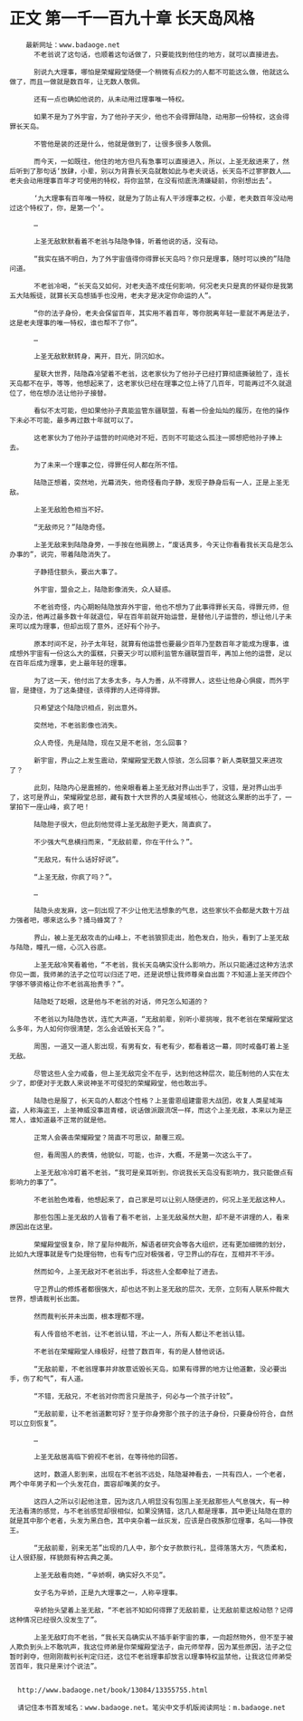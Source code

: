 # 正文 第一千一百九十章 长天岛风格
        最新网址：www.badaoge.net
          不老翁说了这句话，也顺着这句话做了，只要能找到他住的地方，就可以直接进去。
      
          别说九大理事，哪怕是荣耀殿堂随便一个稍微有点权力的人都不可能这么做，他就这么做了，而且一做就是数百年，让无数人敬佩。
      
          还有一点也确如他说的，从未动用过理事唯一特权。
      
          如果不是为了外宇宙，为了他孙子天少，他也不会得罪陆隐，动用那一份特权，这会得罪长天岛。
      
          不管他是装的还是什么，他就是做到了，让很多很多人敬佩。
      
          而今天，一如既往，他住的地方但凡有急事可以直接进入，所以，上圣无敌进来了，然后听到了那句话‘放肆，小辈，别以为背靠长天岛就敢如此与老夫说话，长天岛不过寥寥数人……老夫会动用理事百年才可使用的特权，将你监禁，在没有彻底洗清嫌疑前，你别想出去’。
      
          ‘九大理事有百年唯一特权，就是为了防止有人干涉理事之权，小辈，老夫数百年没动用过这个特权了，你，是第一个’。
      
          …
      
          上圣无敌默默看着不老翁与陆隐争锋，听着他说的话，没有动。
      
          “我实在搞不明白，为了外宇宙值得你得罪长天岛吗？你只是理事，随时可以换的”陆隐问道。
      
          不老翁冷喝，“长天岛又如何，对老夫造不成任何影响，何况老夫只是真的怀疑你是我第五大陆叛徒，就算长天岛想插手也没用，老夫才是决定你命运的人”。
      
          “你的法子身份，老夫会保留百年，其实用不着百年，等你脱离年轻一辈就不再是法子，这是老夫理事的唯一特权，谁也帮不了你”。
      
          …
      
          上圣无敌默默转身，离开，目光，阴沉如水。
      
          星联大世界，陆隐森冷望着不老翁，这老家伙为了他孙子已经打算彻底撕破脸了，连长天岛都不在乎，等等，他想起来了，这老家伙已经在理事之位上待了几百年，可能再过不久就退位了，他在想办法让他孙子接替。
      
          看似不太可能，但如果他孙子真能监管东疆联盟，有着一份金灿灿的履历，在他的操作下未必不可能，最多再过数十年就可以了。
      
          这老家伙为了他孙子运营的时间绝对不短，否则不可能这么孤注一掷想把他孙子捧上去。
      
          为了未来一个理事之位，得罪任何人都在所不惜。
      
          陆隐正想着，突然地，光幕消失，他奇怪看向子静，发现子静身后有一人，正是上圣无敌。
      
          上圣无敌脸色相当不好。
      
          “无敌师兄？”陆隐奇怪。
      
          上圣无敌来到陆隐身旁，一手按在他肩膀上，“废话真多，今天让你看看我长天岛是怎么办事的”，说完，带着陆隐消失了。
      
          子静捂住额头，要出大事了。
      
          外宇宙，盟会之上，陆隐影像消失，众人疑惑。
      
          不老翁奇怪，内心期盼陆隐放弃外宇宙，他也不想为了此事得罪长天岛，得罪元师，但没办法，他再过最多数十年就退位，早在百年前就开始运营，是替他儿子运营的，想让他儿子未来可以成为理事，但却出现了意外，还好有个孙子。
      
          原本时间不足，孙子太年轻，就算有他运营也要最少百年乃至数百年才能成为理事，谁成想外宇宙有一份这么大的蛋糕，只要天少可以顺利监管东疆联盟百年，再加上他的运营，足以在百年后成为理事，史上最年轻的理事。
      
          为了这一天，他付出了太多太多，与人为善，从不得罪人，这些让他身心俱疲，而外宇宙，是捷径，为了这条捷径，该得罪的人还得得罪。
      
          只希望这个陆隐识相点，别出意外。
      
          突然地，不老翁影像也消失。
      
          众人奇怪，先是陆隐，现在又是不老翁，怎么回事？
      
          新宇宙，界山之上发生震动，荣耀殿堂无数人惊骇，怎么回事？新人类联盟又来进攻了？
      
          此刻，陆隐内心是震撼的，他亲眼看着上圣无敌对界山出手了，没错，是对界山出手了，这可是界山，荣耀殿堂总部，藏有数十大世界的人类星域核心，他就这么果断的出手了，一掌拍下一座山峰，疯了吧！
      
          陆隐胆子很大，但此刻他觉得上圣无敌胆子更大，简直疯了。
      
          不少强大气息横扫而来，“无敌前辈，你在干什么？”。
      
          “无敌兄，有什么话好好说”。
      
          “上圣无敌，你疯了吗？”。
      
          …
      
          陆隐头皮发麻，这一刻出现了不少让他无法想象的气息，这些家伙不会都是大数十万战力强者吧，哪来这么多？捅马蜂窝了？
      
          界山，被上圣无敌攻击的山峰上，不老翁狼狈走出，脸色发白，抬头，看到了上圣无敌与陆隐，瞳孔一缩，心沉入谷底。
      
          上圣无敌冷笑看着他，“不老翁，我长天岛确实没什么影响力，所以只能通过这种方法求你见一面，我师弟的法子之位可以归还了吧，还是说想让我师尊亲自出面？不知道上圣天师四个字够不够资格让你不老翁高抬贵手？”。
      
          陆隐眨了眨眼，这是他与不老翁的对话，师兄怎么知道的？
      
          不老翁以为陆隐告状，连忙大声道，“无敌前辈，别听小辈挑唆，我不老翁在荣耀殿堂这么多年，为人如何你很清楚，怎么会诋毁长天岛？”。
      
          周围，一道又一道人影出现，有男有女，有老有少，都看着这一幕，同时戒备盯着上圣无敌。
      
          尽管这些人全力戒备，但上圣无敌完全不在乎，达到他这种层次，能压制他的人实在太少了，即便对于无数人来说神圣不可侵犯的荣耀殿堂，他也敢出手。
      
          陆隐也是服了，长天岛的人都这个性格？上圣雷恩组建雷恩大战团，收复人类星域海盗，人称海盗王，上圣神威没事逛青楼，说话做派跟流氓一样，而这个上圣无敌，本来以为是正常人，谁知道最不正常的就是他。
      
          正常人会袭击荣耀殿堂？简直不可思议，颠覆三观。
      
          但，看周围人的表情，他貌似，可能，也许，大概，不是第一次这么干了。
      
          上圣无敌冷冷盯着不老翁，“我可是亲耳听到，你说我长天岛没有影响力，我只能做点有影响力的事了”。
      
          不老翁脸色难看，他想起来了，自己家是可以让别人随便进的，何况上圣无敌这种人。
      
          那些包围上圣无敌的人皆看了看不老翁，上圣无敌虽然大胆，却不是不讲理的人，看来原因出在这里。
      
          荣耀殿堂很复杂，除了星际仲裁所，解语者研究会等各大组织，还有更加细微的划分，比如九大理事就是专门处理俗物，也有专门应对极强者，守卫界山的存在，互相并不干涉。
      
          然而如今，上圣无敌对不老翁出手，将这些人全都牵扯了进去。
      
          守卫界山的修炼者都很强大，却也达不到上圣无敌的层次，无奈，立刻有人联系仲裁大世界，想请裁判长出面。
      
          然而裁判长并未出面，根本理都不理。
      
          有人传音给不老翁，让不老翁认错，不止一人，所有人都让不老翁认错。
      
          不老翁在荣耀殿堂人缘极好，经营了数百年，有的是人替他说话。
      
          “无敌前辈，不老翁理事并非故意诋毁长天岛，如果有得罪的地方让他道歉，没必要出手，伤了和气”，有人道。
      
          “不错，无敌兄，不老翁对你而言只是孩子，何必与一个孩子计较”。
      
          “无敌前辈，让不老翁道歉可好？至于你身旁那个孩子的法子身份，只要身份符合，自然可以立刻恢复”。
      
          …
      
          上圣无敌居高临下俯视不老翁，在等待他的回答。
      
          这时，数道人影到来，出现在不老翁不远处，陆隐凝神看去，一共有四人，一个老者，两个中年男子和一个头发花白，面容却唯美的女子。
      
          这四人之所以引起他注意，因为这几人明显没有包围上圣无敌那些人气息强大，有一种无法看清的感觉，与不老翁感觉却很相似，如果没猜错，这几人都是理事，其中更让陆隐在意的就是其中那个老者，头发为黑白色，其中夹杂着一丝灰发，应该是白夜族那位理事，名叫——铮夜王。
      
          “无敌前辈，别来无恙”出现的几人中，那个女子款款行礼，显得落落大方，气质柔和，让人很舒服，样貌颇有种古典之美。
      
          上圣无敌看向她，“辛娇啊，确实好久不见”。
      
          女子名为辛娇，正是九大理事之一，人称辛理事。
      
          辛娇抬头望着上圣无敌，“不老翁不知如何得罪了无敌前辈，让无敌前辈这般动怒？记得这种情况已经很久没发生了”。
      
          上圣无敌盯向不老翁，“我长天岛确实从不插手新宇宙的事，一向超然物外，但不至于被人欺负到头上不敢吭声，我这位师弟是你荣耀殿堂法子，由元师举荐，因为某些原因，法子之位暂时剥夺，但刚刚裁判长判定归还，这位不老翁理事却放言以理事特权监禁他，让我这位师弟受苦百年，我只是来讨个说法”。
      
      
      http://www.badaoge.net/book/13084/13355755.html
      
      请记住本书首发域名：www.badaoge.net。笔尖中文手机版阅读网址：m.badaoge.net